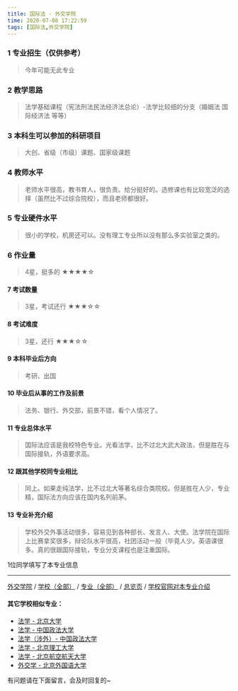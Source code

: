 ```yaml
---
title: 国际法 - 外交学院
time: 2020-07-08 17:22:59
tags: [国际法,外交学院]
---
```

### 1 专业招生（仅供参考）  
> 今年可能无此专业


### 2 教学思路
> 法学基础课程（宪法刑法民法经济法总论）-法学比较细的分支（婚姻法 国际经济法 等等）


### 3 本科生可以参加的科研项目
>  大创、省级（市级）课题、国家级课题


### 4 教师水平
> 老师水平很高，教书育人，很负责。给分挺好的。选修课也有比较宽泛的选择（虽然比不过综合院校），而且老师都很好。


### 5 专业硬件水平
> 很小的学校，机房还可以。没有理工专业所以没有那么多实验室之类的。


### 6 作业量
>4星，挺多的
★★★★☆



#### 7 考试数量
>3星，考试还行
★★★☆☆


#### 8 考试难度
> 3星，还行
★★★☆☆


#### 9 本科毕业后方向
> 考研、出国


#### 10 毕业后从事的工作及前景
> 法务、银行、外交部，前景不错，看个人情况了。


#### 11 专业总体水平
> 国际法应该是我校特色专业。光看法学，比不过北大武大政法，但是胜在与国际接轨，外语要求高。


#### 12 跟其他学校同专业相比
> 同上。如果走纯法学，比不过北大等著名综合类院校。但是胜在人少，专业精，国际法方向应该在国内名列前茅。


#### 13 专业补充介绍
> 学校外交外事活动很多，容易见到各种部长、发言人、大使。法学院在国际上比赛拿奖很多，辩论队水平很高，社团活动一般（毕竟人少。英语课很多。真的很跟国际接轨，专业分支课程也是注重国际。

1位同学填写了本专业信息
***
[外交学院](http://www.jianshu.com/p/846e04dcadb2) / [学校（全部）](http://www.jianshu.com/p/3efa6bcca419) / [专业（全部）](http://www.jianshu.com/p/2d4c6d3552c2) / [总览页](http://www.jianshu.com/p/445daeb4fa00) / [学校官网对本专业介绍](http://gjfx.cfau.edu.cn/
)

#### 其它学校相似专业：
- [法学 - 北京大学](http://www.jianshu.com/p/67bf7fc84283)
- [法学 - 中国政法大学](http://www.jianshu.com/p/b7701ed3cb8f)
- [法学（涉外）- 中国政法大学](http://www.jianshu.com/p/efa227dc5624)
- [法学 - 北京理工大学](http://www.jianshu.com/p/a1edd0b533fb)
- [法学 - 北京航空航天大学](https://www.jianshu.com/p/fc471907e297)
- [外交学 - 北京外国语大学](http://www.jianshu.com/p/1fd62a7bd5ad)

有问题请在下面留言，会及时回复的~